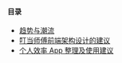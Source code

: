 #### 目录

-   [趋势与潮流](./2019/趋势与潮流.md)
-   [叮当师傅前端架构设计的建议](./2018/叮当师傅前端架构设计的建议.md)
-   [个人效率 App 整理及使用建议](./2018/个人效率%20App%20整理及使用建议.md)
